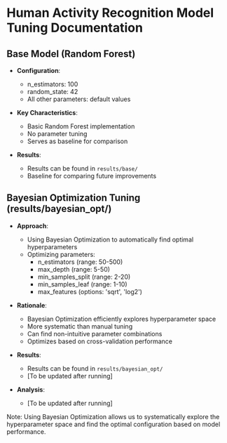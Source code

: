 # Human Activity Recognition Model Tuning Documentation

## Base Model (Random Forest)
- **Configuration**:
  - n_estimators: 100
  - random_state: 42
  - All other parameters: default values

- **Key Characteristics**:
  - Basic Random Forest implementation
  - No parameter tuning
  - Serves as baseline for comparison

- **Results**:
  - Results can be found in `results/base/`
  - Baseline for comparing future improvements

## Bayesian Optimization Tuning (results/bayesian_opt/)
- **Approach**:
  - Using Bayesian Optimization to automatically find optimal hyperparameters
  - Optimizing parameters:
    * n_estimators (range: 50-500)
    * max_depth (range: 5-50)
    * min_samples_split (range: 2-20)
    * min_samples_leaf (range: 1-10)
    * max_features (options: 'sqrt', 'log2')

- **Rationale**:
  - Bayesian Optimization efficiently explores hyperparameter space
  - More systematic than manual tuning
  - Can find non-intuitive parameter combinations
  - Optimizes based on cross-validation performance

- **Results**:
  - Results can be found in `results/bayesian_opt/`
  - [To be updated after running]

- **Analysis**:
  - [To be updated after running]

Note: Using Bayesian Optimization allows us to systematically explore the hyperparameter space and find the optimal configuration based on model performance. 